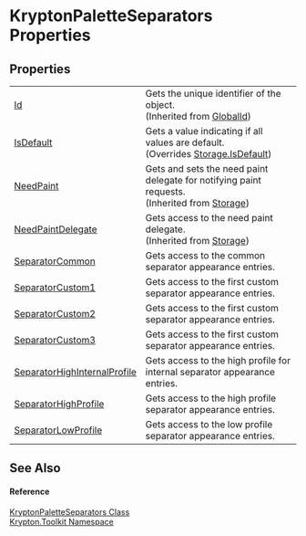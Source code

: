 # KryptonPaletteSeparators Properties




## Properties
<table>
<tr>
<td><a href="71a6846f-bfb6-fb58-b361-6b43ae0583a8.md">Id</a></td>
<td>Gets the unique identifier of the object.<br />(Inherited from <a href="9ef2ca3a-e03e-8927-105a-2f9a6fbdf849.md">GlobalId</a>)</td></tr>
<tr>
<td><a href="2a598ff0-3b92-d2c4-1aba-bfe0d2809af6.md">IsDefault</a></td>
<td>Gets a value indicating if all values are default.<br />(Overrides <a href="bbc0e831-9474-3bce-65dc-0625d793d8c1.md">Storage.IsDefault</a>)</td></tr>
<tr>
<td><a href="097a0f47-e60c-4bf7-802c-8391c6d8feff.md">NeedPaint</a></td>
<td>Gets and sets the need paint delegate for notifying paint requests.<br />(Inherited from <a href="8406cf55-79a3-e579-4094-be084e489431.md">Storage</a>)</td></tr>
<tr>
<td><a href="879ca7f2-32c5-8581-44f2-c7aee6491db2.md">NeedPaintDelegate</a></td>
<td>Gets access to the need paint delegate.<br />(Inherited from <a href="8406cf55-79a3-e579-4094-be084e489431.md">Storage</a>)</td></tr>
<tr>
<td><a href="dfc5fa35-29e0-ef7a-d27a-1ada72f54b30.md">SeparatorCommon</a></td>
<td>Gets access to the common separator appearance entries.</td></tr>
<tr>
<td><a href="16f75858-d7aa-ff63-8f9b-df5ff0b63b6d.md">SeparatorCustom1</a></td>
<td>Gets access to the first custom separator appearance entries.</td></tr>
<tr>
<td><a href="173462fe-40b1-9783-41f7-85e5a7da2243.md">SeparatorCustom2</a></td>
<td>Gets access to the first custom separator appearance entries.</td></tr>
<tr>
<td><a href="3beabbbc-e6ca-3d0e-3ca2-ecbc5a83ee72.md">SeparatorCustom3</a></td>
<td>Gets access to the first custom separator appearance entries.</td></tr>
<tr>
<td><a href="43776c45-ec2f-2a52-17e1-6741a0528610.md">SeparatorHighInternalProfile</a></td>
<td>Gets access to the high profile for internal separator appearance entries.</td></tr>
<tr>
<td><a href="01a4127f-319e-3364-566c-efd31441d622.md">SeparatorHighProfile</a></td>
<td>Gets access to the high profile separator appearance entries.</td></tr>
<tr>
<td><a href="aca5d9a6-7706-328e-b619-078cc72e4486.md">SeparatorLowProfile</a></td>
<td>Gets access to the low profile separator appearance entries.</td></tr>
</table>

## See Also


#### Reference
<a href="b59f91fe-6bb3-210a-228c-cdce1eb18dbf.md">KryptonPaletteSeparators Class</a>  
<a href="79d2eac2-21f4-54ff-7552-b20c33c30600.md">Krypton.Toolkit Namespace</a>  
